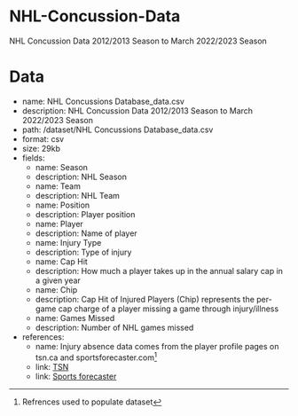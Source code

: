 # NHL-Concussion-Data
NHL Concussion Data 2012/2013 Season to March 2022/2023 Season 

# Data
- name: NHL Concussions Database_data.csv
- description: NHL Concussion Data 2012/2013 Season to March 2022/2023 Season 
- path: /dataset/NHL Concussions Database_data.csv
- format: csv
- size: 29kb
- fields:
  - name: Season
   - description: NHL Season
  - name: Team
   - description: NHL Team
  - name: Position
   - description: Player position
  - name: Player
   - description: Name of player
  - name: Injury Type
   - description: Type of injury
  - name: Cap Hit
   - description: How much a player takes up in the annual salary cap in a given year
  - name: Chip
   - description: Cap Hit of Injured Players (Chip) represents the per-game cap charge of a player missing a game through injury/illness
  - name: Games Missed
   - description: Number of NHL games missed
- references:
  - name: Injury absence data comes from the player profile pages on tsn.ca and sportsforecaster.com[^1]
   - link: [TSN](tsn.ca)
   - link: [Sports forecaster](sportsforecaster.com)

[^1]: Refrences used to populate dataset
